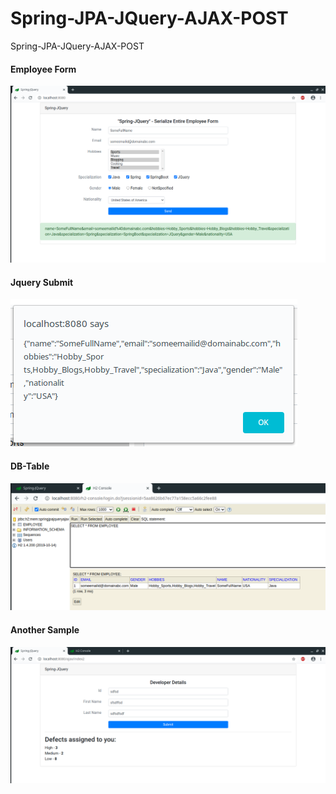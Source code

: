 # Spring-JPA-JQuery-AJAX-POST
Spring-JPA-JQuery-AJAX-POST


<h4> Employee Form </h4>

![springbootrocks](https://github.com/ajkr195/Spring-JPA-JQuery-AJAX-POST/blob/master/screenshots/1.png)

<h4> Jquery Submit </h4>

![springbootrocks](https://github.com/ajkr195/Spring-JPA-JQuery-AJAX-POST/blob/master/screenshots/2.png)

<h4> DB-Table </h4>

![springbootrocks](https://github.com/ajkr195/Spring-JPA-JQuery-AJAX-POST/blob/master/screenshots/3.png)

<h4> Another Sample </h4>

![springbootrocks](https://github.com/ajkr195/Spring-JPA-JQuery-AJAX-POST/blob/master/screenshots/4.png)